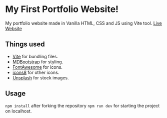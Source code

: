 # My First Portfolio Website!

My portfolio website made in Vanilla HTML, CSS and JS using Vite tool.
[Live Website](https://sambhavchoudhary.netlify.app)

## Things used

- [Vite](https://vitejs.dev/) for bundling files.
- [MDBootstrap](https://mdbootstrap.com/) for styling.
- [FontAwesome](https://fontawesome.com/) for icons.
- [icons8](https://icons8.com/) for other icons.
- [Unsplash](https://unsplash.com/) for stock images.

## Usage

`npm install` after forking the repository
`npm run dev` for starting the project on localhost.
